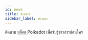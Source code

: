 ```yaml
---
id: news
title: ข่าวสาร
sidebar_label: ข่าวสาร
---
```


ติดตาม [ บล็อก ](https://polkadot.network/blog/) Polkadot เพื่อรับรู้ข่าวสารก่อนใคร
